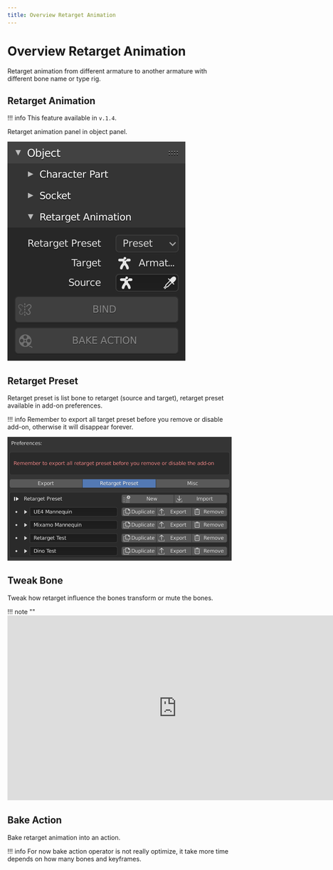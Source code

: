 ```yaml
---
title: Overview Retarget Animation
---
```


# Overview Retarget Animation

Retarget animation from different armature to another armature with different bone name or type rig.

## Retarget Animation

!!! info
    This feature available in `v.1.4`.

Retarget animation panel in object panel.

![Retarget Animation Panel](../img/retarget-animation.png "Retarget Animation Panel")

## Retarget Preset

Retarget preset is list bone to retarget (source and target), retarget preset available in add-on preferences.

!!! info
    Remember to export all target preset before you remove or disable add-on, otherwise it will disappear forever.

![Retarget Preset Panel](../img/retarget-preset.png "Retarget Preset Panel")

## Tweak Bone

Tweak how retarget influence the bones transform or mute the bones.

!!! note ""
    <iframe width="760" height="415" src="https://www.youtube.com/embed/cUv89yvTIbE" frameborder="0" allow="accelerometer; autoplay; encrypted-media; gyroscope; picture-in-picture" allowfullscreen></iframe>

## Bake Action

Bake retarget animation into an action.

!!! info
    For now bake action operator is not really optimize, it take more time depends on how many bones and keyframes.
